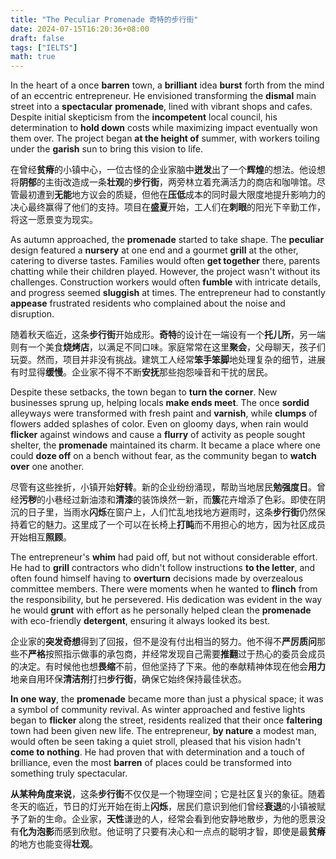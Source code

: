 ```yaml
---
title: "The Peculiar Promenade 奇特的步行街"
date: 2024-07-15T16:20:36+08:00
draft: false
tags: ["IELTS"]
math: true
---
```


In the heart of a once **barren** town, a **brilliant** idea **burst** forth from the mind of an eccentric entrepreneur. He envisioned transforming the **dismal** main street into a **spectacular** **promenade**, lined with vibrant shops and cafes. Despite initial skepticism from the **incompetent** local council, his determination to **hold down** costs while maximizing impact eventually won them over. The project began **at the height of** summer, with workers toiling under the **garish** sun to bring this vision to life.

在曾经**贫瘠**的小镇中心，一位古怪的企业家脑中**迸发**出了一个**辉煌**的想法。他设想将**阴郁**的主街改造成一条**壮观**的**步行街**，两旁林立着充满活力的商店和咖啡馆。尽管最初遭到**无能**地方议会的质疑，但他在**压低**成本的同时最大限度地提升影响力的决心最终赢得了他们的支持。项目在**盛夏**开始，工人们在**刺眼**的阳光下辛勤工作，将这一愿景变为现实。

As autumn approached, the **promenade** started to take shape. The **peculiar** design featured a **nursery** at one end and a gourmet **grill** at the other, catering to diverse tastes. Families would often **get together** there, parents chatting while their children played. However, the  project wasn't without its challenges. Construction workers would often **fumble** with intricate details, and progress seemed **sluggish** at times. The entrepreneur had to constantly **appease** frustrated residents who complained about the noise and disruption.

随着秋天临近，这条**步行街**开始成形。**奇特**的设计在一端设有一个**托儿所**，另一端则有一个美食**烧烤店**，以满足不同口味。家庭常常在这里**聚会**，父母聊天，孩子们玩耍。然而，项目并非没有挑战。建筑工人经常**笨手笨脚**地处理复杂的细节，进展有时显得**缓慢**。企业家不得不不断**安抚**那些抱怨噪音和干扰的居民。

Despite these setbacks, the town began to **turn the corner**. New businesses sprung up, helping locals **make ends meet**. The once **sordid** alleyways were transformed with fresh paint and **varnish**, while **clumps** of flowers added splashes of color. Even on gloomy days, when rain would **flicker** against windows and cause a **flurry** of activity as people sought shelter, the **promenade** maintained its charm. It became a place where one could **doze off** on a bench without fear, as the community began to **watch over** one another.

尽管有这些挫折，小镇开始**好转**。新的企业纷纷涌现，帮助当地居民**勉强度日**。曾经**污秽**的小巷经过新油漆和**清漆**的装饰焕然一新，而**簇**花卉增添了色彩。即使在阴沉的日子里，当雨水**闪烁**在窗户上，人们忙乱地找地方避雨时，这条**步行街**仍然保持着它的魅力。这里成了一个可以在长椅上**打盹**而不用担心的地方，因为社区成员开始相互**照顾**。

The entrepreneur's **whim** had paid off, but not without considerable effort. He had to **grill** contractors who didn't follow instructions **to the letter**, and often found himself having to **overturn** decisions made by overzealous committee members. There were moments when he wanted to **flinch** from the responsibility, but he persevered. His dedication was evident in the way he would **grunt** with effort as he personally helped clean the **promenade** with eco-friendly **detergent**, ensuring it always looked its best.

企业家的**突发奇想**得到了回报，但不是没有付出相当的努力。他不得不**严厉质问**那些不**严格**按照指示做事的承包商，并经常发现自己需要**推翻**过于热心的委员会成员的决定。有时候他也想**畏缩**不前，但他坚持了下来。他的奉献精神体现在他会**用力**地亲自用环保**清洁剂**打扫**步行街**，确保它始终保持最佳状态。

**In one way**, the **promenade** became more than just a physical space; it was a symbol of community revival. As winter approached and festive lights began to **flicker** along the street, residents realized that their once **faltering** town had been given new life. The entrepreneur, **by nature** a modest man, would often be seen taking a quiet stroll, pleased that his vision hadn't **come to nothing**. He had proven that with determination and a touch of brilliance, even the most **barren** of places could be transformed into something truly spectacular.

**从某种角度来说**，这条**步行街**不仅仅是一个物理空间；它是社区复兴的象征。随着冬天的临近，节日的灯光开始在街上**闪烁**，居民们意识到他们曾经**衰退**的小镇被赋予了新的生命。企业家，**天性**谦逊的人，经常会看到他安静地散步，为他的愿景没有**化为泡影**而感到欣慰。他证明了只要有决心和一点点的聪明才智，即使是最**贫瘠**的地方也能变得**壮观**。
